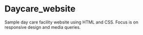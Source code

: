 # Daycare_website
Sample day care facility website using HTML and CSS. Focus is on responsive design and media queries.
